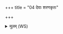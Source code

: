 +++
title = "04 देवाः शरणकृतः"

+++
<details><summary>मूलम् (WS)</summary>

देवाः शरणकृतः शरणा मे भवतोदीच्या दिशः सोमेन राज्ञाध्यक्षेण ।  
यशा भूयासं यशसं मा कृणुत चास्मन्नादं परा द्विषन्तं शृणीत ॥ ४ ॥
</details>